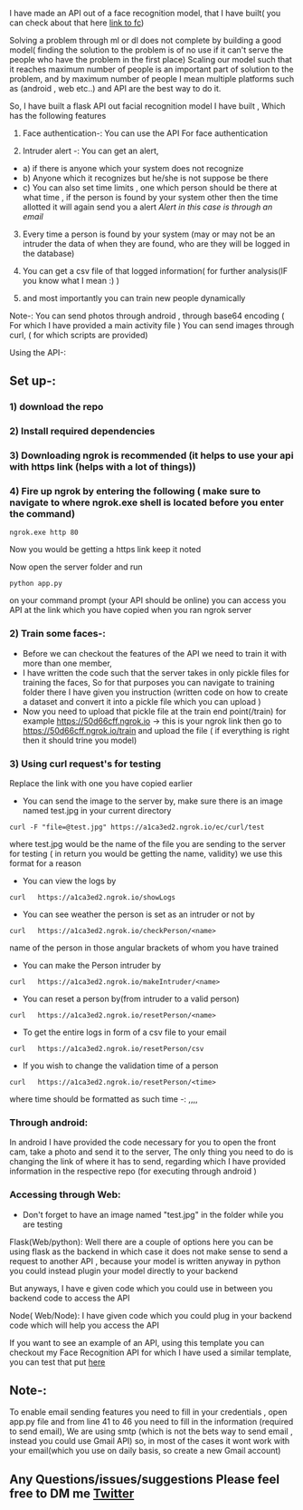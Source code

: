 I have made an API out of a face recognition model, that I have built( you can check about that here [link to fc](https://github.com/sai-krishna-msk/FaceRecognition))

Solving a problem through ml or dl does not complete by building a good model( finding the solution to the problem is of no use if it can't serve the people who have the problem in the first place)
Scaling our model such that it reaches maximum number of people is an important part of solution to the problem, and by maximum number of people I mean multiple platforms such as (android , web etc..) and API are the best way to do it.

So, I have built a flask API out facial recognition model I have built , Which has the following features

1) Face authentication-: You can use the API For face authentication

2) Intruder alert -: You can get an alert,
- a) if there is anyone which your system does not recognize
- b) Anyone which it recognizes but he/she is not suppose be there
- c) You can also set time limits , one which person should be there at what time , if the person is found by your system other then the time allotted it will again send you a alert
*Alert in this case is through an email*

3) Every time a person is found by your system (may or may not be an intruder the data of when they are found, who are they will be logged in the database)

4) You can get a csv file of that logged information( for further analysis(IF you know what I mean :) )

5) and most importantly you can train new people dynamically

Note-:
You can send photos through android , through base64 encoding ( For which I have provided a main activity file )
You can send images through curl, ( for which scripts are provided)

Using the API-:
## Set up-:
### 1) download the repo
### 2) Install required dependencies
### 3) Downloading ngrok is recommended (it helps to use your api with https link (helps with a lot of things))
### 4) Fire up ngrok by entering the following ( make sure to navigate to where ngrok.exe shell is located before you enter the command)
```
ngrok.exe http 80
```
Now you would be getting a https link keep it noted

Now open the server folder and run
```
python app.py
```
on your command prompt (your API should be online) you can access you API at the link which you have copied when you ran ngrok server

### 2) Train some faces-:
- Before we can checkout the features of the API we need to train it with more than one member,
- I have written the code such that the server takes in only pickle files for training the faces, So for that purposes you can navigate to training folder there I have given you instruction (written code on how to create a dataset and convert it into a pickle file which you can upload )
- Now you need to upload that pickle file at the train end point(/train) for example
  https://50d66cff.ngrok.io -> this is your ngrok link then go to  https://50d66cff.ngrok.io/train and upload the file ( if everything is right then it should trine you model)

### 3) Using curl request's for testing
Replace the link with one you have copied earlier

- You can send the image to the server by, make sure there is an image named test.jpg in your current directory
```
curl -F "file=@test.jpg" https://a1ca3ed2.ngrok.io/ec/curl/test
```
where test.jpg would be the name of the file you are sending to the server for testing ( in return you would be getting the name, validity) we use this format for a reason

- You can view the logs by
```
curl   https://a1ca3ed2.ngrok.io/showLogs
```

- You can see weather the person is set as an intruder or not by
```
curl   https://a1ca3ed2.ngrok.io/checkPerson/<name>
```
name of the person in those angular brackets of whom you have trained

- You can make the Person intruder by
```
curl   https://a1ca3ed2.ngrok.io/makeIntruder/<name>
```

- You can reset a person by(from intruder to a valid person)
```
curl   https://a1ca3ed2.ngrok.io/resetPerson/<name>
```


- To get the entire logs in form of a csv file to your email
```
curl   https://a1ca3ed2.ngrok.io/resetPerson/csv
```

- If you wish to change the validation time of a person
```
curl   https://a1ca3ed2.ngrok.io/resetPerson/<time>
```
where time should be formatted as such
time -:
<name>,<initialHour>,<intialMinute>,<finalHour>,<finalMinute>

### Through android:
In android I have provided the code necessary for you to open the front cam, take a photo and send it to the server,
The only thing you need to do is changing the link of where it has to send, regarding which I have provided information in the respective repo (for executing through android )


### Accessing through Web:
- Don't forget to have an image named "test.jpg" in the folder while you are testing

Flask(Web/python):
Well there are a couple of options here you can be using flask as the backend in which case it does not make sense to send a  request to another API , because your model is written anyway in python you could instead plugin your model directly to your backend

But anyways, I have e given code which you could use in between you backend code to access the API

Node( Web/Node):
I have given code which you could plug in your backend code which will help you access the API


If you want to see an example of an API, using this template you can checkout my Face Recognition API for which I have used a similar template, you can test that put [here](https://github.com/sai-krishna-msk/FaceRecognition-API)



## Note-:
To enable email sending features you need to fill in your credentials , open app.py file
and from line 41 to 46 you need to fill in the information (required to send email), We are using smtp (which is not the bets way to send email , instead you could use Gmail API)
so, in most of the cases it wont work with your email(which you use on daily basis, so create a new Gmail account)

## Any Questions/issues/suggestions Please feel free to DM me [Twitter](https://twitter.com/sk_13579)
